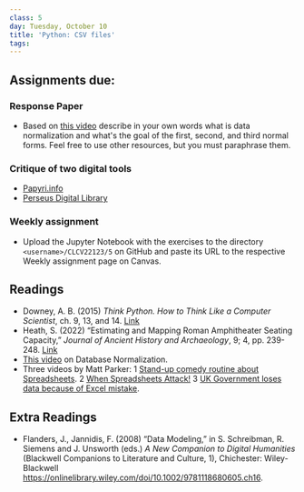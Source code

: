 ```yaml
---
class: 5
day: Tuesday, October 10
title: 'Python: CSV files'
tags: 
---
```


## Assignments due:

### Response Paper
- Based on [this video](https://www.youtube.com/watch?v=J-drts33N8g) describe in your own words what is data normalization and what's the goal of the first, second, and third normal forms. Feel free to use other resources, but you must paraphrase them.

### Critique of two digital tools
- [Papyri.info](https://papyri.info/)
- [Perseus Digital Library](http://www.perseus.tufts.edu/hopper/)

### Weekly assignment
- Upload the Jupyter Notebook with the exercises to the directory `<username>/CLCV22123/5` on GitHub and paste its URL to the respective Weekly assignment page on Canvas.

## Readings 
- Downey, A. B. (2015) _Think Python. How to Think Like a Computer Scientist_, ch. 9, 13, and 14. [Link](https://www.greenteapress.com/thinkpython/thinkpython.html)
- Heath, S. (2022) “Estimating and Mapping Roman Amphitheater Seating Capacity,” _Journal of Ancient History and Archaeology_, 9; 4, pp. 239-248. [Link](https://hcommons.org/deposits/item/hc:51407/)
- [This video](https://www.youtube.com/watch?v=J-drts33N8g) on Database Normalization.
- Three videos by Matt Parker:
    1 [Stand-up comedy routine about Spreadsheets](https://www.youtube.com/watch?v=UBX2QQHlQ_I).
    2 [When Spreadsheets Attack!](https://www.youtube.com/watch?v=yb2zkxHDfUE)
    3 [UK Government loses data because of Excel mistake](https://www.youtube.com/watch?v=zUp8pkoeMss).

## Extra Readings
- Flanders, J., Jannidis, F. (2008) “Data Modeling,” in S. Schreibman, R. Siemens and J. Unsworth (eds.) _A New Companion to Digital Humanities_ (Blackwell Companions to Literature and Culture, 1), Chichester: Wiley-Blackwell <https://onlinelibrary.wiley.com/doi/10.1002/9781118680605.ch16>.
